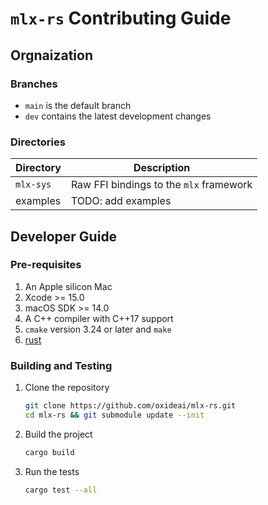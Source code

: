 # `mlx-rs` Contributing Guide

## Orgnaization

### Branches

- `main` is the default branch
- `dev` contains the latest development changes

### Directories

| Directory | Description |
| --- | --- |
| `mlx-sys` | Raw FFI bindings to the `mlx` framework |
| examples | TODO: add examples |

## Developer Guide

### Pre-requisites

1. An Apple silicon Mac
2. Xcode >= 15.0
3. macOS SDK >= 14.0
4. A C++ compiler with C++17 support
5. `cmake` version 3.24 or later and `make`
6. [rust](https://www.rust-lang.org/)

### Building and Testing

1. Clone the repository

    ```sh
    git clone https://github.com/oxideai/mlx-rs.git
    cd mlx-rs && git submodule update --init
    ```

2. Build the project

    ```sh
    cargo build
    ```

3. Run the tests

    ```sh
    cargo test --all
    ```
